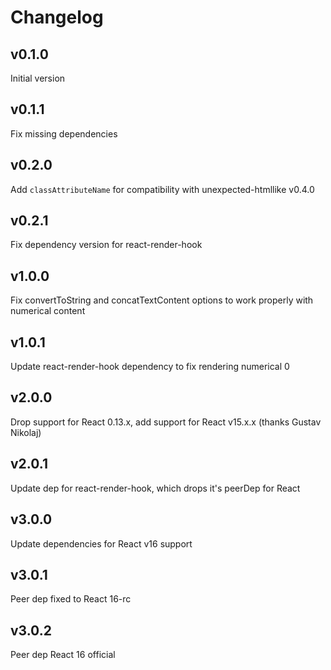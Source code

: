 # Changelog

## v0.1.0
Initial version

## v0.1.1
Fix missing dependencies

## v0.2.0
Add `classAttributeName` for compatibility with unexpected-htmllike v0.4.0

## v0.2.1
Fix dependency version for react-render-hook

## v1.0.0
Fix convertToString and concatTextContent options to work properly with numerical content

## v1.0.1
Update react-render-hook dependency to fix rendering numerical 0

## v2.0.0
Drop support for React 0.13.x, add support for React v15.x.x (thanks Gustav Nikolaj)

## v2.0.1
Update dep for react-render-hook, which drops it's peerDep for React

## v3.0.0
Update dependencies for React v16 support

## v3.0.1
Peer dep fixed to React 16-rc

## v3.0.2
Peer dep React 16 official
